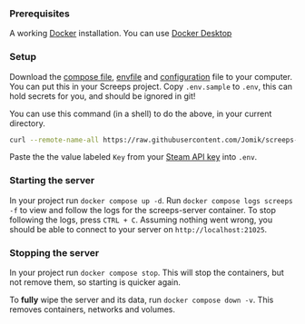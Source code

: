 ### Prerequisites

A working [Docker](https://www.docker.com/) installation.
You can use [Docker Desktop](https://www.docker.com/products/docker-desktop/)

### Setup

Download the [compose file](./docker-compose.yml), [envfile](./.env.sample) and [configuration](./config.yml) file to your computer. You can put this in your Screeps project.
Copy `.env.sample` to `.env`, this can hold secrets for you, and should be ignored in git!

You can use this command (in a shell) to do the above, in your current directory.

```sh
curl --remote-name-all https://raw.githubusercontent.com/Jomik/screeps-server/main/{docker-compose.yml,.env.sample,config.yml} && cp .env.sample .env && echo ".env" >> .gitignore
```

Paste the the value labeled `Key` from your [Steam API key](https://steamcommunity.com/dev/apikey) into `.env`.
### Starting the server

In your project run `docker compose up -d`.
Run `docker compose logs screeps -f` to view and follow the logs for the screeps-server container.
To stop following the logs, press `CTRL + C`.
Assuming nothing went wrong, you should be able to connect to your server on `http://localhost:21025`.

### Stopping the server
In your project run `docker compose stop`. This will stop the containers, but not remove them, so starting is quicker again.

To __fully__ wipe the server and its data, run `docker compose down -v`. This removes containers, networks and volumes.
